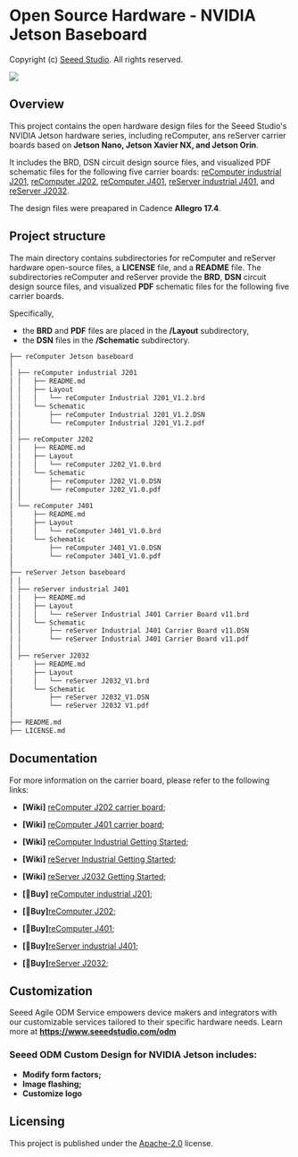 # Open Source Hardware - NVIDIA Jetson Baseboard
Copyright (c) [Seeed Studio](https://www.seeedstudio.com/). All rights reserved.

<div style={{textAlign:'center'}}><img src="https://files.seeedstudio.com/wiki/wiki-platform/collection_page/NVIDIA_Jetson_collection_front.jpg" style={{width:1200, height:'auto'}}/></div>

## Overview

This project contains the open hardware design files for the Seeed Studio's NVIDIA Jetson hardware series, including reComputer, ans reServer carrier boards based on **Jetson Nano, Jetson Xavier NX, and Jetson Orin**. 

It includes the BRD, DSN circuit design source files, and visualized PDF schematic files for the following five carrier boards: [reComputer industrial J201](https://www.seeedstudio.com/reComputer-Industrial-J2012-p-5685.html), [reComputer J202](https://www.seeedstudio.com/reComputer-J202-Carrier-Board-for-Jetson-Xavier-NX-p-5397.html), [reComputer J401](https://www.seeedstudio.com/reComputer-J401-Carrier-Board-for-Jetson-Orin-NX-Orin-Nano-p-5636.html), [reServer industrial J401](https://www.seeedstudio.com/reServer-industrial-J4012-p-5747.html), and [reServer J2032](https://www.seeedstudio.com/reServer-Jetson-20-1-H2-p-5337.html).


The design files were preapared in Cadence **Allegro 17.4**.

## Project structure 
The main directory contains subdirectories for reComputer and reServer hardware open-source files, a **LICENSE** file, and a **README** file. The subdirectories reComputer and reServer provide the **BRD**, **DSN** circuit design source files, and visualized **PDF** schematic files for the following five carrier boards. 

Specifically, 
- the **BRD** and **PDF** files are placed in the **/Layout** subdirectory, 
- the **DSN** files in the **/Schematic** subdirectory.

```markdown
├── reComputer Jetson baseboard
│
│ ├── reComputer industrial J201
│ │   ├── README.md
│ │   ├── Layout
│ │   │   └── reComputer Industrial J201_V1.2.brd
│ │   └── Schematic
│ │       ├── reComputer Industrial J201_V1.2.DSN
│ │       └── reComputer Industrial J201_V1.2.pdf
│ │
│ ├── reComputer J202 
│ │   ├── README.md
│ │   ├── Layout
│ │   │   └── reComputer J202_V1.0.brd
│ │   └── Schematic
│ │       ├── reComputer J202_V1.0.DSN
│ │       └── reComputer J202_V1.0.pdf
│ │
│ └── reComputer J401
│     ├── README.md
│     ├── Layout
│     │   └── reComputer J401_V1.0.brd
│     └── Schematic
│         ├── reComputer J401_V1.0.DSN
│         └── reComputer J401_V1.0.pdf
│
├── reServer Jetson baseboard
│ │
│ ├── reServer industrial J401
│ │   ├── README.md
│ │   ├── Layout
│ │   │   └── reServer Industrial J401 Carrier Board v11.brd
│ │   └── Schematic
│ │       ├── reServer Industrial J401 Carrier Board v11.DSN
│ │       └── reServer Industrial J401 Carrier Board v11.pdf
│ │
│ ├── reServer J2032
│     ├── README.md
│     ├── Layout
│     │   └── reServer J2032_V1.brd
│     └── Schematic
│         ├── reServer J2032_V1.DSN
│         └── reServer J2032 V1.pdf
│
├── README.md
├── LICENSE.md
```
## Documentation
For more information on the carrier board, please refer to the following links:
- **[Wiki]** [reComputer J202 carrier board](https://wiki.seeedstudio.com/reComputer_J2021_J202_Flash_Jetpack/);
- **[Wiki]** [reComputer J401 carrier board](https://wiki.seeedstudio.com/J401_carrierboard_Hardware_Interfaces_Usage/);
- **[Wiki]** [reComputer Industrial Getting Started](https://wiki.seeedstudio.com/reComputer_Industrial_Getting_Started/);
- **[Wiki]** [reServer Industrial Getting Started](https://wiki.seeedstudio.com/reServer_Industrial_Getting_Started/);
- **[Wiki]** [reServer J2032 Getting Started](https://wiki.seeedstudio.com/reServer_J2032_Getting_Started/);

- **[🛒Buy]** [reComputer industrial J201](https://www.seeedstudio.com/reComputer-Industrial-J2012-p-5685.html);
- **[🛒Buy]**[reComputer J202](https://www.seeedstudio.com/reComputer-J202-Carrier-Board-for-Jetson-Xavier-NX-p-5397.html);
- **[🛒Buy]**[reComputer J401](https://www.seeedstudio.com/reComputer-J401-Carrier-Board-for-Jetson-Orin-NX-Orin-Nano-p-5636.html);
- **[🛒Buy]**[reServer industrial J401](https://www.seeedstudio.com/reServer-industrial-J4012-p-5747.html);
- **[🛒Buy]**[reServer J2032](https://www.seeedstudio.com/reServer-Jetson-20-1-H2-p-5337.html);



## Customization 
Seeed Agile ODM Service empowers device makers and integrators with our customizable services tailored to their specific hardware needs. Learn more at **https://www.seeedstudio.com/odm**

### Seeed ODM Custom Design for NVIDIA Jetson includes:
- **Modify form factors;**
- **Image flashing;**
- **Customize logo**

## Licensing
This project is published under the [Apache-2.0](./LICENSE) license.